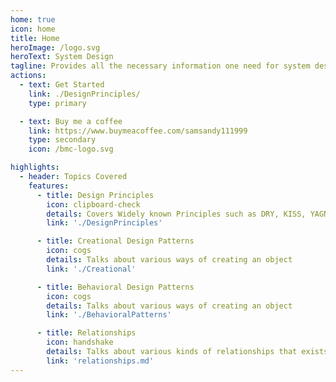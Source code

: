 ```yaml
---
home: true
icon: home
title: Home
heroImage: /logo.svg
heroText: System Design
tagline: Provides all the necessary information one need for system design, covering essential concepts, best practices, and practical examples.
actions:
  - text: Get Started
    link: ./DesignPrinciples/
    type: primary

  - text: Buy me a coffee
    link: https://www.buymeacoffee.com/samsandy111999
    type: secondary
    icon: /bmc-logo.svg

highlights:
  - header: Topics Covered
    features:
      - title: Design Principles
        icon: clipboard-check
        details: Covers Widely known Principles such as DRY, KISS, YAGNI, SOLID.
        link: './DesignPrinciples'

      - title: Creational Design Patterns
        icon: cogs
        details: Talks about various ways of creating an object
        link: './Creational'

      - title: Behavioral Design Patterns
        icon: cogs
        details: Talks about various ways of creating an object
        link: './BehavioralPatterns'

      - title: Relationships
        icon: handshake
        details: Talks about various kinds of relationships that exists between classes.
        link: 'relationships.md'
---
```

